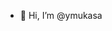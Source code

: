 - 👋 Hi, I’m @ymukasa

<!---
ymukasa/ymukasa is a ✨ special ✨ repository because its `README.md` (this file) appears on your GitHub profile.
You can click the Preview link to take a look at your changes.
--->
